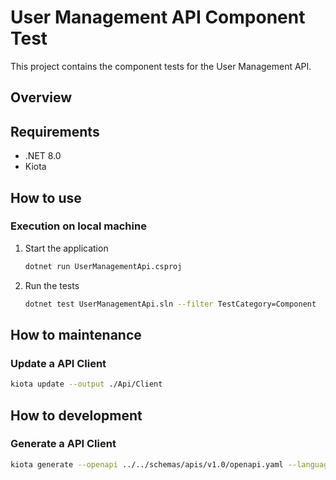 ﻿# User Management API Component Test

This project contains the component tests for the User Management API.

## Overview

## Requirements

- .NET 8.0
- Kiota

## How to use

### Execution on local machine

1.  Start the application
    ```bash
    dotnet run UserManagementApi.csproj
    ```
1.  Run the tests
    ```bash
    dotnet test UserManagementApi.sln --filter TestCategory=Component
    ```

## How to maintenance

### Update a API Client

```bash
kiota update --output ./Api/Client
```

## How to development

### Generate a API Client

```bash
kiota generate --openapi ../../schemas/apis/v1.0/openapi.yaml --language csharp --namespace-name Api.Client --class-name ApiClient --output ./Api/Client
```
